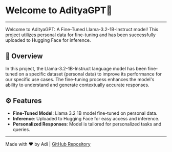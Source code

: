 # Welcome to AdityaGPT🚀
---

Welcome to AdityaGPT: A Fine-Tuned Llama-3.2-1B-Instruct model! This project utilizes personal data for fine-tuning and has been successfully uploaded to Hugging Face for inference.

## 🧠 Overview

In this project, the Llama-3.2-1B-Instruct language model has been fine-tuned on a specific dataset (personal data) to improve its performance for our specific use cases. The fine-tuning process enhances the model's ability to understand and generate contextually accurate responses.

## ⚙️ Features

- **Fine-Tuned Model**: Llama 3.2 1B model fine-tuned on personal data.
- **Inference**: Uploaded to Hugging Face for easy access and inference.
- **Personalized Responses**: Model is tailored for personalized tasks and queries.
---
Made with ❤️ by Adi | [GitHub Repository](https://github.com/adityadeshpande03/AdityaGPT)
